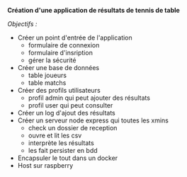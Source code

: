 **Création d'une application de résultats de tennis de table**

*Objectifs :*

- Créer un point d'entrée de l'application 
    - formulaire de connexion
    - formulaire d'insription
    - gérer la sécurité
- Créer une base de données
    - table joueurs
    - table matchs
- Créer des profils utilisateurs
    - profil admin qui peut ajouter des résultats
    - profil user qui peut consulter
- Créer un log d'ajout des résultats
- Créer un serveur node express qui toutes les xmins
    - check un dossier de reception
    - ouvre et lit les csv
    - interprète les résultats
    - les fait persister en bdd
- Encapsuler le tout dans un docker
- Host sur raspberry